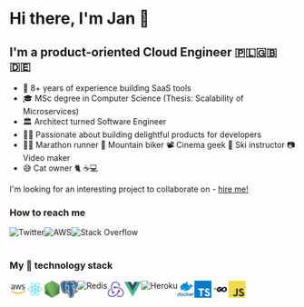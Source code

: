 # Hi there, I'm Jan 👋

## I'm a product-oriented Cloud Engineer 🇵🇱🇬🇧🇩🇪
* 🚀 8+ years of experience building SaaS tools
* 🎓 MSc degree in Computer Science (Thesis: Scalability of Microservices) 
* 🏛️ Architect turned Software Engineer 
* 🧑‍💻 Passionate about building delightful products for developers
* 🏃‍♂️ Marathon runner 🚵 Mountain biker 📽️ Cinema geek 🎿 Ski instructor 📷 Video maker
* 😅 Cat owner 🐈 ☕💻

I'm looking for an interesting project to collaborate on - [hire me!][website]

### How to reach me
[<img align="left" alt="Twitter" height="30px" src="https://img.shields.io/badge/Twitter-1DA1F2?style=for-the-badge&logo=twitter&logoColor=white" />][twitter]
[<img align="left" alt="AWS" height="30px" src="https://img.shields.io/badge/LinkedIn-0077B5?style=for-the-badge&logo=linkedin&logoColor=white" />][linkedin]
[<img align="left" alt="Stack Overflow" height="30px" src="https://img.shields.io/badge/Stack_Overflow-FE7A16?style=for-the-badge&logo=stack-overflow&logoColor=white" />][stackoverflow]

<br/>
<br/>

### My 🤩 technology stack
[<img align="left" alt="AWS" height="30px" src="https://raw.githubusercontent.com/github/explore/fbceb94436312b6dacde68d122a5b9c7d11f9524/topics/aws/aws.png" />][twitter]
[<img align="left" alt="React" height="30px" src="https://raw.githubusercontent.com/github/explore/80688e429a7d4ef2fca1e82350fe8e3517d3494d/topics/react/react.png" />][twitter]
[<img align="left" alt="Node.js" height="30px" src="https://raw.githubusercontent.com/github/explore/80688e429a7d4ef2fca1e82350fe8e3517d3494d/topics/nodejs/nodejs.png" />][twitter]
[<img align="left" alt="PostgreSQL" height="30px" src="https://raw.githubusercontent.com/github/explore/80688e429a7d4ef2fca1e82350fe8e3517d3494d/topics/postgresql/postgresql.png" />][twitter]
[<img align="left" alt="Redis" height="30px" src="https://redis.io/images/redis-white.png" />][twitter]
[<img align="left" alt="Redux" height="30px" src="https://raw.githubusercontent.com/github/explore/80688e429a7d4ef2fca1e82350fe8e3517d3494d/topics/redux/redux.png" />][twitter]
[<img align="left" alt="Vue" height="30px" src="https://raw.githubusercontent.com/github/explore/80688e429a7d4ef2fca1e82350fe8e3517d3494d/topics/vue/vue.png" />][twitter]
[<img align="left" alt="Heroku" height="30px" src="https://brand.heroku.com/static/media/heroku-logotype-vertical.f7e1193f.svg" />][twitter]
[<img align="left" alt="Docker" height="30px" src="https://raw.githubusercontent.com/github/explore/80688e429a7d4ef2fca1e82350fe8e3517d3494d/topics/docker/docker.png" />][twitter]
[<img align="left" alt="Typescript" height="30px" src="https://raw.githubusercontent.com/github/explore/80688e429a7d4ef2fca1e82350fe8e3517d3494d/topics/typescript/typescript.png" />][twitter]
[<img align="left" alt="Golang" height="30px" src="https://raw.githubusercontent.com/github/explore/80688e429a7d4ef2fca1e82350fe8e3517d3494d/topics/go/go.png" />][twitter]
[<img align="left" alt="Javascript" height="30px" src="https://raw.githubusercontent.com/github/explore/80688e429a7d4ef2fca1e82350fe8e3517d3494d/topics/javascript/javascript.png" />][twitter]

[twitter]: https://twitter.com/jan_grz
[linkedin]: https://www.linkedin.com/in/jangrzesik/
[stackoverflow]: https://stackoverflow.com/users/4681920/jan-grz
[website]: https://jangrzesik.com/
